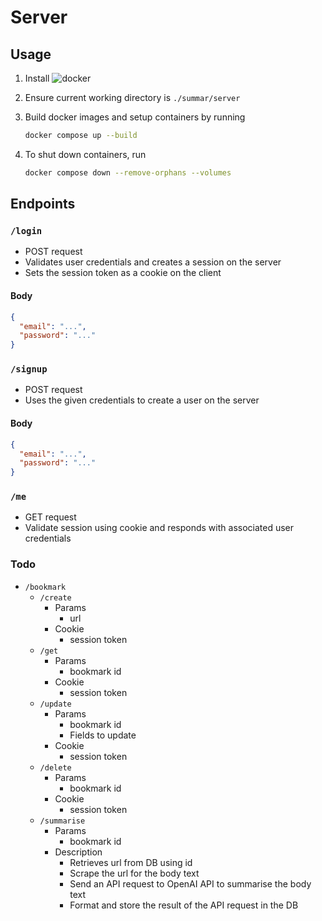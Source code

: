 # Server

## Usage

1. Install ![docker](https://www.docker.com/)
2. Ensure current working directory is `./summar/server`
3. Build docker images and setup containers by running

   ```bash
   docker compose up --build
   ```

4. To shut down containers, run

   ```bash
   docker compose down --remove-orphans --volumes
   ```

## Endpoints

### `/login`

- POST request
- Validates user credentials and creates a session on the server
- Sets the session token as a cookie on the client

#### Body

```json
{
  "email": "...",
  "password": "..."
}
```

### `/signup`

- POST request
- Uses the given credentials to create a user on the server

#### Body

```json
{
  "email": "...",
  "password": "..."
}
```

### `/me`

- GET request
- Validate session using cookie and responds with associated user credentials

### Todo

- `/bookmark`
  - `/create`
    - Params
      - url
    - Cookie
      - session token
  - `/get`
    - Params
      - bookmark id
    - Cookie
      - session token
  - `/update`
    - Params
      - bookmark id
      - Fields to update
    - Cookie
      - session token
  - `/delete`
    - Params
      - bookmark id
    - Cookie
      - session token
  - `/summarise`
    - Params
      - bookmark id
    - Description
      - Retrieves url from DB using id
      - Scrape the url for the body text
      - Send an API request to OpenAI API to summarise the body text
      - Format and store the result of the API request in the DB
